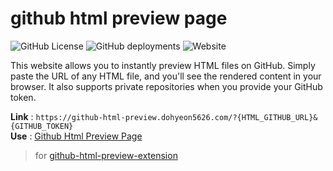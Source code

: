 # github html preview page
![GitHub License](https://img.shields.io/github/license/dohyeon5626/github-html-preview-page?style=flat&color=green) ![GitHub deployments](https://img.shields.io/github/deployments/dohyeon5626/github-html-preview-page/github-pages?style=flat&label=page%20deploy&color=green) ![Website](https://img.shields.io/website?url=https%3A%2F%2Fgithub-html-preview.dohyeon5626.com%2F&up_message=running&up_color=blue&down_message=not%20running&down_color=red&style=flat&label=preview%20page)

This website allows you to instantly preview HTML files on GitHub. Simply paste the URL of any HTML file, and you'll see the rendered content in your browser. It also supports private repositories when you provide your GitHub token.

**Link** : `https://github-html-preview.dohyeon5626.com/?{HTML_GITHUB_URL}&{GITHUB_TOKEN}`  
**Use** : [Github Html Preview Page](https://github-html-preview.dohyeon5626.com/)   


> for [github-html-preview-extension](https://github.com/dohyeon5626/github-html-preview-extension)
